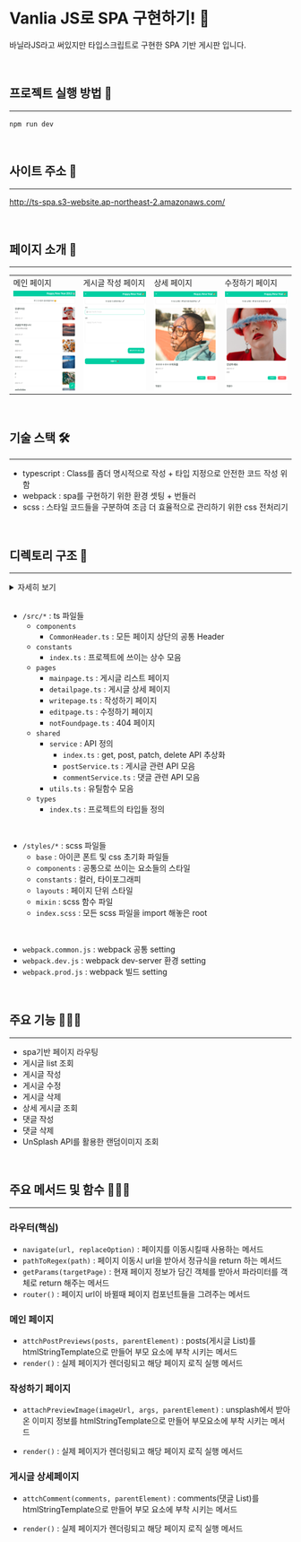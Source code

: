 # Vanlia JS로 SPA 구현하기! 🍨

바닐라JS라고 써있지만 타입스크립트로 구현한 SPA 기반 게시판 입니다.

<br>

## 프로젝트 실행 방법 🚀

---

```
npm run dev
```

<br>

## 사이트 주소 🪩

---

http://ts-spa.s3-website.ap-northeast-2.amazonaws.com/

<br>

## 페이지 소개 🌁

---

<table>
  <tr>
    <td>메인 페이지</td>
    <td>게시글 작성 페이지</td>
    <td>상세 페이지</td>
    <td>수정하기 페이지</td>
  </tr>
  <tr>
    <td>
      <img src="./assets/images/main.png">
    </td>
    <td>
     <img src="./assets/images/write.png">
    </td>
     <td>
      <img src="./assets/images/detail.png">
    </td>
    <td>
     <img src="./assets/images/edit.png">
    </td>
  </tr>
  
</table>

<br>

## 기술 스택 🛠️

---

- typescript : Class를 좀더 명시적으로 작성 + 타입 지정으로 안전한 코드 작성 위함
- webpack : spa를 구현하기 위한 환경 셋팅 + 번들러
- scss : 스타일 코드들을 구분하여 조금 더 효율적으로 관리하기 위한 css 전처리기

<br>

## 디렉토리 구조 📂

---

<details markdown="1">
<summary>자세히 보기</summary>

```
.
├── README.md
├── package-lock.json
├── package.json
├── index.html
├── src
│   ├── index.ts
│   ├── pages
│   │   ├── mainpage.ts
│   │   ├── writepage.ts
│   │   ├── editpage.ts
│   │   ├── detailpage.ts
│   │   └── notFoundpage.ts
│   ├── components
│   │   └── CommonHeader.ts
│   ├── constants
│   │   └── index.ts
│   ├── shared
│   │   └── service
│   │       ├── index.ts
│   │       ├── postService.ts
│   │       └── commentService.ts
│   └── types
│        └── index.ts
├── styles
│   ├── index.scss
│   ├── components
│   ├── constants
│   ├── layouts
│   └── mixin
|
├── prettierrc.json
├── babel.config.json
├── tsconfig.json
├── webpack.common.js
├── webpack.dev.js
└── webpack.prod.js
```

</details>

<br>

- `/src/*` : ts 파일들
  - `components`
    - `CommonHeader.ts` : 모든 페이지 상단의 공통 Header
  - `constants`
    - `index.ts` : 프로젝트에 쓰이는 상수 모음
  - `pages`
    - `mainpage.ts` : 게시글 리스트 페이지
    - `detailpage.ts` : 게시글 상세 페이지
    - `writepage.ts` : 작성하기 페이지
    - `editpage.ts` : 수정하기 페이지
    - `notFoundpage.ts` : 404 페이지
  - `shared`
    - `service` : API 정의
      - `index.ts` : get, post, patch, delete API 추상화
      - `postService.ts` : 게시글 관련 API 모음
      - `commentService.ts` : 댓글 관련 API 모음
    - `utils.ts` : 유틸함수 모음
  - `types`
    - `index.ts` : 프로젝트의 타입들 정의

<br>

- `/styles/*` : scss 파일들
  - `base` : 아이콘 폰트 및 css 초기화 파일들
  - `components` : 공통으로 쓰이는 요소들의 스타일
  - `constants` : 컬러, 타이포그래피
  - `layouts` : 페이지 단위 스타일
  - `mixin` : scss 함수 파일
  - `index.scss` : 모든 scss 파일을 import 해놓은 root

<br>

- `webpack.common.js` : webpack 공통 setting
- `webpack.dev.js` : webpack dev-server 환경 setting
- `webpack.prod.js` : webpack 빌드 setting

<br>

## 주요 기능 🧑🏼‍🏫

---

- spa기반 페이지 라우팅
- 게시글 list 조회
- 게시글 작성
- 게시글 수정
- 게시글 삭제
- 상세 게시글 조회
- 댓글 작성
- 댓글 삭제
- UnSplash API를 활용한 랜덤이미지 조회

<br>

## 주요 메서드 및 함수 🧑🏻‍💻

---

### 라우터(핵심)

- `navigate(url, replaceOption)` : 페이지를 이동시킬때 사용하는 메서드
- `pathToRegex(path)` : 페이지 이동시 url을 받아서 정규식을 return 하는 메서드
- `getParams(targetPage)` : 현재 페이지 정보가 담긴 객체를 받아서 파라미터를 객체로 return 해주는 메서드
- `router()` : 페이지 url이 바뀔때 페이지 컴포넌트들을 그려주는 메서드

### 메인 페이지

- `attchPostPreviews(posts, parentElement)` : posts(게시글 List)를 htmlStringTemplate으로 만들어 부모 요소에 부착 시키는 메서드
- `render()` : 실제 페이지가 렌더링되고 해당 페이지 로직 실행 메서드

### 작성하기 페이지

- `attachPreviewImage(imageUrl, args, parentElement)` : unsplash에서 받아온 이미지 정보를 htmlStringTemplate으로 만들어 부모요소에 부착 시키는 메서드

- `render()` : 실제 페이지가 렌더링되고 해당 페이지 로직 실행 메서드

### 게시글 상세페이지

- `attchComment(comments, parentElement)` : comments(댓글 List)를 htmlStringTemplate으로 만들어 부모 요소에 부착 시키는 메서드

- `render()` : 실제 페이지가 렌더링되고 해당 페이지 로직 실행 메서드
